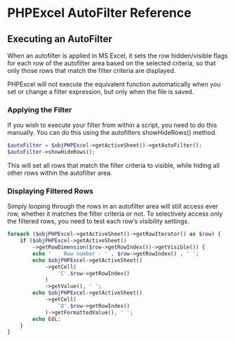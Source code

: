 # PHPExcel AutoFilter Reference 


## Executing an AutoFilter

When an autofilter is applied in MS Excel, it sets the row hidden/visible flags for each row of the autofilter area based on the selected criteria, so that only those rows that match the filter criteria are displayed.

PHPExcel will not execute the equivalent function automatically when you set or change a filter expression, but only when the file is saved.

### Applying the Filter

If you wish to execute your filter from within a script, you need to do this manually. You can do this using the autofilters showHideRows() method.

```php
$autoFilter = $objPHPExcel->getActiveSheet()->getAutoFilter();
$autoFilter->showHideRows();
```

This will set all rows that match the filter criteria to visible, while hiding all other rows within the autofilter area.

### Displaying Filtered Rows

Simply looping through the rows in an autofilter area will still access ever row, whether it matches the filter criteria or not. To selectively access only the filtered rows, you need to test each row’s visibility settings.

```php
foreach ($objPHPExcel->getActiveSheet()->getRowIterator() as $row) {
    if ($objPHPExcel->getActiveSheet()
        ->getRowDimension($row->getRowIndex())->getVisible()) {
        echo '    Row number - ' , $row->getRowIndex() , ' ';
        echo $objPHPExcel->getActiveSheet()
            ->getCell(
                'C'.$row->getRowIndex()
            )
            ->getValue(), ' ';
        echo $objPHPExcel->getActiveSheet()
            ->getCell(
                'D'.$row->getRowIndex()
            )->getFormattedValue(), ' ';
        echo EOL;
    }
}
```
